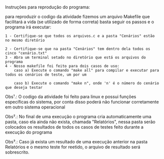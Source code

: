 Instruções para reprodução do programa:

para reproduzir o codigo da atividade fizemos um arquivo Makefile que facilitará a vida (se utilizado de forma correta)
    basta seguir os passos e o programa irá executar:


	1 - Certifique-se que todos os arquivos.c e a pasta "Cenários" estão no mesmo diretório

	2 - Certifique-se que na pasta "Cenários" tem dentro dela todos os cinco "cenário.txt"
	3 - Abra um terminal setado no diretório que está os arquivos do programa
	4 - Nosso makefile foi feito para dois casos de uso:
		caso a) Execute o comando "make all" para compilar e executar para todos os cenários de teste, um por um

		caso b) Execute o comando "make n", onde 'n' é o número do cenário que deseja testar



Obs¹.: O codigo da atividade foi feito para linux e possui funções específicas do sistema, por conta disso poderá não funcionar corretamente em outro sistema operacional

Obs².: No final de uma execução o programa cria automaticamente uma pasta, caso ela ainda não exista, chamada "Relatórios", nessa pasta serão colocados os resultados de todos os casos de testes feito durante a execução do programa

Obs³.: Caso já exista um resultado de uma execução anterior na pasta Relatórios e o mesmo teste for reetido, o arquivo de resultado será sobrescrito.
